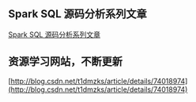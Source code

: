 ## Spark SQL 源码分析系列文章
[Spark SQL 源码分析系列文章](http://blog.csdn.net/oopsoom/article/details/38257749)


## 资源学习网站，不断更新
[http://blog.csdn.net/t1dmzks/article/details/74018974](http://blog.csdn.net/t1dmzks/article/details/74018974)